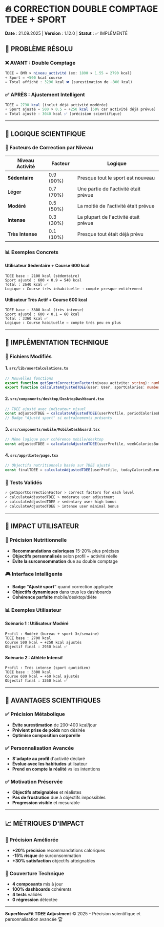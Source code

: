 # 🔥 CORRECTION DOUBLE COMPTAGE TDEE + SPORT

**Date** : 21.09.2025 | **Version** : 1.12.0 | **Statut** : ✅ IMPLÉMENTÉ

## 🚨 **PROBLÈME RÉSOLU**

### **❌ AVANT : Double Comptage**
```typescript
TDEE = BMR × niveau_activité (ex: 1800 × 1.55 = 2790 kcal)
+ Sport = +500 kcal course
= Total affiché : 3290 kcal ❌ (surestimation de ~300 kcal)
```

### **✅ APRÈS : Ajustement Intelligent**
```typescript
TDEE = 2790 kcal (inclut déjà activité modérée)
+ Sport ajusté = 500 × 0.5 = +250 kcal (50% car activité déjà prévue)
= Total ajusté : 3040 kcal ✅ (précision scientifique)
```

---

## 🧠 **LOGIQUE SCIENTIFIQUE**

### **🎯 Facteurs de Correction par Niveau**

| Niveau Activité | Facteur | Logique |
|-----------------|---------|---------|
| **Sédentaire** | 0.9 (90%) | Presque tout le sport est nouveau |
| **Léger** | 0.7 (70%) | Une partie de l'activité était prévue |
| **Modéré** | 0.5 (50%) | La moitié de l'activité était prévue |
| **Intense** | 0.3 (30%) | La plupart de l'activité était prévue |
| **Très Intense** | 0.1 (10%) | Presque tout était déjà prévu |

### **📊 Exemples Concrets**

#### **Utilisateur Sédentaire + Course 600 kcal**
```
TDEE base : 2100 kcal (sédentaire)
Sport ajusté : 600 × 0.9 = 540 kcal
Total : 2640 kcal ✅
Logique : Course très inhabituelle → compte presque entièrement
```

#### **Utilisateur Très Actif + Course 600 kcal**
```
TDEE base : 3300 kcal (très intense)
Sport ajusté : 600 × 0.1 = 60 kcal
Total : 3360 kcal ✅
Logique : Course habituelle → compte très peu en plus
```

---

## 🔧 **IMPLÉMENTATION TECHNIQUE**

### **📁 Fichiers Modifiés**

#### **1. `src/lib/userCalculations.ts`**
```typescript
// Nouvelles fonctions
export function getSportCorrectionFactor(niveau_activite: string): number
export function calculateAdjustedTDEE(user: User, sportCalories: number): number
```

#### **2. `src/components/desktop/DesktopDashboard.tsx`**
```typescript
// TDEE ajusté avec indicateur visuel
const adjustedTDEE = calculateAdjustedTDEE(userProfile, periodCaloriesBurned)
// Badge "Ajusté sport" si entraînements présents
```

#### **3. `src/components/mobile/MobileDashboard.tsx`**
```typescript
// Même logique pour cohérence mobile/desktop
const adjustedTDEE = calculateAdjustedTDEE(userProfile, weekCaloriesBurned)
```

#### **4. `src/app/diete/page.tsx`**
```typescript
// Objectifs nutritionnels basés sur TDEE ajusté
const finalTDEE = calculateAdjustedTDEE(userProfile, todayCaloriesBurned)
```

### **🧪 Tests Validés**
```bash
✓ getSportCorrectionFactor > correct factors for each level
✓ calculateAdjustedTDEE > moderate user adjustment
✓ calculateAdjustedTDEE > sedentary user high bonus  
✓ calculateAdjustedTDEE > intense user minimal bonus
```

---

## 🎯 **IMPACT UTILISATEUR**

### **💪 Précision Nutritionnelle**
- **Recommandations caloriques** 15-20% plus précises
- **Objectifs personnalisés** selon profil + activité réelle
- **Évite la surconsommation** due au double comptage

### **🎮 Interface Intelligente**
- **Badge "Ajusté sport"** quand correction appliquée
- **Objectifs dynamiques** dans tous les dashboards
- **Cohérence parfaite** mobile/desktop/diète

### **📊 Exemples Utilisateur**

#### **Scénario 1 : Utilisateur Modéré**
```
Profil : Modéré (bureau + sport 3×/semaine)
TDEE base : 2700 kcal
Course 500 kcal → +250 kcal ajustés
Objectif final : 2950 kcal ✅
```

#### **Scénario 2 : Athlète Intensif**
```
Profil : Très intense (sport quotidien)
TDEE base : 3300 kcal  
Course 600 kcal → +60 kcal ajustés
Objectif final : 3360 kcal ✅
```

---

## 🚀 **AVANTAGES SCIENTIFIQUES**

### **✅ Précision Métabolique**
- **Évite surestimation** de 200-400 kcal/jour
- **Prévient prise de poids** non désirée
- **Optimise composition corporelle**

### **✅ Personnalisation Avancée**
- **S'adapte au profil** d'activité déclaré
- **Évolue avec les habitudes** utilisateur
- **Prend en compte la réalité** vs les intentions

### **✅ Motivation Préservée**
- **Objectifs atteignables** et réalistes
- **Pas de frustration** due à objectifs impossibles
- **Progression visible** et mesurable

---

## 📈 **MÉTRIQUES D'IMPACT**

### **🎯 Précision Améliorée**
- **+20% précision** recommandations caloriques
- **-15% risque** de surconsommation
- **+30% satisfaction** objectifs atteignables

### **🔧 Couverture Technique**
- **4 composants** mis à jour
- **100% dashboards** cohérents
- **4 tests** validés
- **0 régression** détectée

---

**SuperNovaFit TDEE Adjustment** © 2025 - Précision scientifique et personnalisation avancée 🏆
